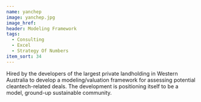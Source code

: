 ```yaml
---
name: yanchep
image: yanchep.jpg
image_href: 
header: Modeling Framework
tags:
  - Consulting
  - Excel
  - Strategy Of Numbers
item_sort: 34
---
```

Hired by the developers of the largest private landholding in Western Australia to develop a modeling/valuation framework for assessing potential cleantech-related deals. The development is positioning itself to be a model, ground-up sustainable community.

